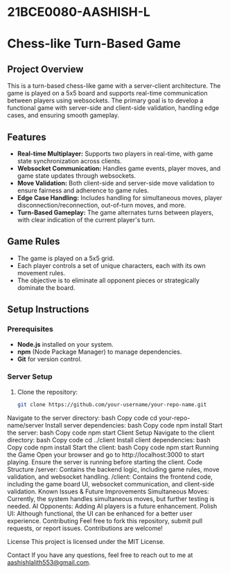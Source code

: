 # 21BCE0080-AASHISH-L
# Chess-like Turn-Based Game

## Project Overview

This is a turn-based chess-like game with a server-client architecture. The game is played on a 5x5 board and supports real-time communication between players using websockets. The primary goal is to develop a functional game with server-side and client-side validation, handling edge cases, and ensuring smooth gameplay.

## Features

- **Real-time Multiplayer:** Supports two players in real-time, with game state synchronization across clients.
- **Websocket Communication:** Handles game events, player moves, and game state updates through websockets.
- **Move Validation:** Both client-side and server-side move validation to ensure fairness and adherence to game rules.
- **Edge Case Handling:** Includes handling for simultaneous moves, player disconnection/reconnection, out-of-turn moves, and more.
- **Turn-Based Gameplay:** The game alternates turns between players, with clear indication of the current player's turn.

## Game Rules

- The game is played on a 5x5 grid.
- Each player controls a set of unique characters, each with its own movement rules.
- The objective is to eliminate all opponent pieces or strategically dominate the board.

## Setup Instructions

### Prerequisites

- **Node.js** installed on your system.
- **npm** (Node Package Manager) to manage dependencies.
- **Git** for version control.

### Server Setup

1. Clone the repository:
   ```bash
   git clone https://github.com/your-username/your-repo-name.git
Navigate to the server directory:
bash
Copy code
cd your-repo-name/server
Install server dependencies:
bash
Copy code
npm install
Start the server:
bash
Copy code
npm start
Client Setup
Navigate to the client directory:
bash
Copy code
cd ../client
Install client dependencies:
bash
Copy code
npm install
Start the client:
bash
Copy code
npm start
Running the Game
Open your browser and go to http://localhost:3000 to start playing.
Ensure the server is running before starting the client.
Code Structure
/server: Contains the backend logic, including game rules, move validation, and websocket handling.
/client: Contains the frontend code, including the game board UI, websocket communication, and client-side validation.
Known Issues & Future Improvements
Simultaneous Moves: Currently, the system handles simultaneous moves, but further testing is needed.
AI Opponents: Adding AI players is a future enhancement.
Polish UI: Although functional, the UI can be enhanced for a better user experience.
Contributing
Feel free to fork this repository, submit pull requests, or report issues. Contributions are welcome!

License
This project is licensed under the MIT License.

Contact
If you have any questions, feel free to reach out to me at aashishlalith553@gmail.com.
